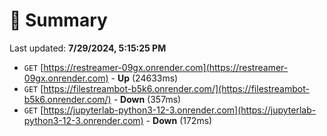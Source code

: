 # 📖 Summary
Last updated: **7/29/2024, 5:15:25 PM**

- `GET` [https://restreamer-09gx.onrender.com](https://restreamer-09gx.onrender.com) - **Up** (24633ms)
- `GET` [https://filestreambot-b5k6.onrender.com/](https://filestreambot-b5k6.onrender.com/) - **Down** (357ms)
- `GET` [https://jupyterlab-python3-12-3.onrender.com](https://jupyterlab-python3-12-3.onrender.com) - **Down** (172ms)
